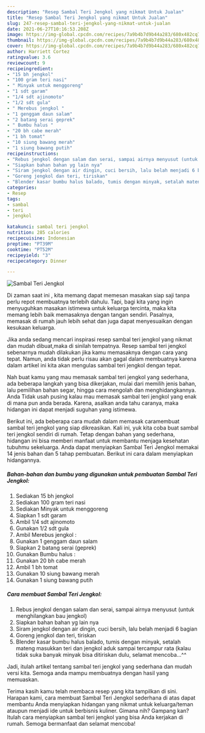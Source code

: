 ```yaml
---
description: "Resep Sambal Teri Jengkol yang nikmat Untuk Jualan"
title: "Resep Sambal Teri Jengkol yang nikmat Untuk Jualan"
slug: 247-resep-sambal-teri-jengkol-yang-nikmat-untuk-jualan
date: 2021-06-27T10:16:53.208Z
image: https://img-global.cpcdn.com/recipes/7a9b4b7d9b44a283/680x482cq70/sambal-teri-jengkol-foto-resep-utama.jpg
thumbnail: https://img-global.cpcdn.com/recipes/7a9b4b7d9b44a283/680x482cq70/sambal-teri-jengkol-foto-resep-utama.jpg
cover: https://img-global.cpcdn.com/recipes/7a9b4b7d9b44a283/680x482cq70/sambal-teri-jengkol-foto-resep-utama.jpg
author: Harriett Cortez
ratingvalue: 3.6
reviewcount: 9
recipeingredient:
- "15 bh jengkol"
- "100 gram teri nasi"
- " Minyak untuk menggoreng"
- "1 sdt garam"
- "1/4 sdt ajinomoto"
- "1/2 sdt gula"
- " Merebus jengkol "
- "1 genggam daun salam"
- "2 batang serai geprek"
- " Bumbu halus "
- "20 bh cabe merah"
- "1 bh tomat"
- "10 siung bawang merah"
- "1 siung bawang putih"
recipeinstructions:
- "Rebus jengkol dengan salam dan serai, sampai airnya menyusut (untuk menghilangkan bau jengkol)"
- "Siapkan bahan bahan yg lain nya"
- "Siram jengkol dengan air dingin, cuci bersih, lalu belah menjadi 6 bagian"
- "Goreng jengkol dan teri, tiriskan"
- "Blender kasar bumbu halus balado, tumis dengan minyak, setalah mateng masukkan teri dan jengkol aduk sampai tercampur rata (kalau tidak suka banyak minyak bisa ditiriskan dulu, selamat mencoba...^^"
categories:
- Resep
tags:
- sambal
- teri
- jengkol

katakunci: sambal teri jengkol 
nutrition: 285 calories
recipecuisine: Indonesian
preptime: "PT39M"
cooktime: "PT52M"
recipeyield: "3"
recipecategory: Dinner

---
```



![Sambal Teri Jengkol](https://img-global.cpcdn.com/recipes/7a9b4b7d9b44a283/680x482cq70/sambal-teri-jengkol-foto-resep-utama.jpg)

Di zaman  saat ini , kita memang dapat memesan masakan siap saji tanpa perlu repot membuatnya terlebih dahulu. Tapi, bagi kita yang ingin menyuguhkan masakan istimewa untuk keluarga tercinta, maka kita memang lebih baik memasaknya dengan tangan sendiri. Pasalnya, memasak di rumah jauh lebih sehat dan juga dapat menyesuaikan dengan kesukaan keluarga.

Jika anda sedang mencari inspirasi resep sambal teri jengkol yang nikmat dan mudah dibuat,maka di sinilah tempatnya. Resep sambal teri jengkol  sebenarnya mudah dilakukan jika kamu memasaknya dengan cara yang tepat. Namun, anda tidak perlu risau akan gagal dalam membuatnya 
karena dalam artikel ini kita akan mengulas sambal teri jengkol dengan tepat.  



Nah buat kamu yang mau memasak sambal teri jengkol yang sederhana, ada beberapa langkah yang bisa dikerjakan, mulai dari memilih jenis bahan, lalu pemilihan bahan segar, hingga cara mengolah dan menghidangkannya. Anda Tidak usah pusing kalau mau memasak sambal teri jengkol yang enak di mana pun anda berada. Karena, asalkan anda  tahu caranya, maka hidangan ini dapat menjadi suguhan yang istimewa.

Berikut ini, ada beberapa cara mudah dalam memasak caramembuat sambal teri jengkol yang siap dikreasikan. Kali ini, yuk kita coba buat sambal teri jengkol sendiri di rumah. Tetap dengan bahan yang sederhana, hidangan ini bisa memberi manfaat untuk membantu menjaga kesehatan tubuhmu sekeluarga. Anda dapat menyiapkan Sambal Teri Jengkol memakai 14 jenis bahan dan 5 tahap pembuatan. Berikut ini cara dalam menyiapkan hidangannya.

<!--inarticleads1-->

##### Bahan-bahan dan bumbu yang digunakan untuk pembuatan Sambal Teri Jengkol:

1. Sediakan 15 bh jengkol
1. Sediakan 100 gram teri nasi
1. Sediakan  Minyak untuk menggoreng
1. Siapkan 1 sdt garam
1. Ambil 1/4 sdt ajinomoto
1. Gunakan 1/2 sdt gula
1. Ambil  Merebus jengkol :
1. Gunakan 1 genggam daun salam
1. Siapkan 2 batang serai (geprek)
1. Gunakan  Bumbu halus :
1. Gunakan 20 bh cabe merah
1. Ambil 1 bh tomat
1. Gunakan 10 siung bawang merah
1. Gunakan 1 siung bawang putih




<!--inarticleads2-->

##### Cara membuat Sambal Teri Jengkol:

1. Rebus jengkol dengan salam dan serai, sampai airnya menyusut (untuk menghilangkan bau jengkol)
1. Siapkan bahan bahan yg lain nya
1. Siram jengkol dengan air dingin, cuci bersih, lalu belah menjadi 6 bagian
1. Goreng jengkol dan teri, tiriskan
1. Blender kasar bumbu halus balado, tumis dengan minyak, setalah mateng masukkan teri dan jengkol aduk sampai tercampur rata (kalau tidak suka banyak minyak bisa ditiriskan dulu, selamat mencoba...^^




Jadi, itulah artikel tentang  sambal teri jengkol  yang sederhana dan mudah versi kita. Semoga anda mampu membuatnya dengan hasil yang memuaskan. 

Terima kasih kamu telah membaca resep yang kita tampilkan di sini. Harapan kami, cara membuat  Sambal Teri Jengkol sederhana di atas dapat membantu Anda menyiapkan hidangan yang nikmat untuk keluarga/teman ataupun menjadi ide untuk berbisnis kuliner. Gimana nih? Gampang kan? Itulah cara menyiapkan sambal teri jengkol yang bisa Anda kerjakan di rumah. Semoga bermanfaat dan selamat mencoba!

